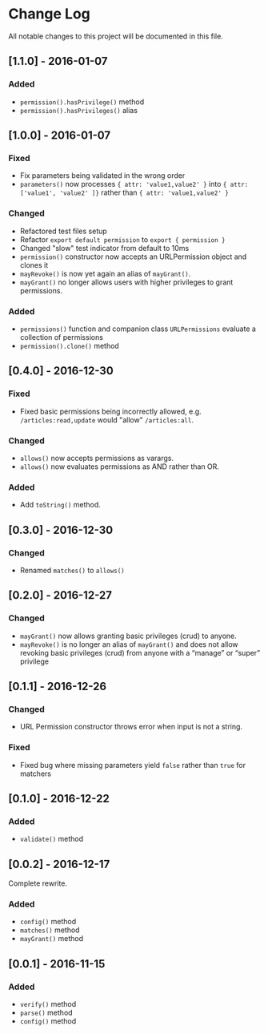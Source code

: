 # Change Log
All notable changes to this project will be documented in this file.

## [1.1.0] - 2016-01-07
### Added
- `permission().hasPrivilege()` method
- `permission().hasPrivileges()` alias

## [1.0.0] - 2016-01-07
### Fixed
- Fix parameters being validated in the wrong order
- `parameters()` now processes `{ attr: 'value1,value2' }` into `{ attr: ['value1', 'value2' ]}` rather than `{ attr: 'value1,value2' }`

### Changed
- Refactored test files setup
- Refactor `export default permission` to `export { permission }`
- Changed "slow" test indicator from default to 10ms
- `permission()` constructor now accepts an URLPermission object and clones it
- `mayRevoke()` is now yet again an alias of `mayGrant()`.
- `mayGrant()` no longer allows users with higher privileges to grant permissions.

### Added
- `permissions()` function and companion class `URLPermissions` evaluate a collection of permissions
- `permission().clone()` method

## [0.4.0] - 2016-12-30
### Fixed
- Fixed basic permissions being incorrectly allowed, e.g. `/articles:read,update` would "allow" `/articles:all`.

### Changed
- `allows()` now accepts permissions as varargs.
- `allows()` now evaluates permissions as AND rather than OR.

### Added
- Add `toString()` method.

## [0.3.0] - 2016-12-30
### Changed
- Renamed `matches()` to `allows()`

## [0.2.0] - 2016-12-27
### Changed
- `mayGrant()` now allows granting basic privileges (crud) to anyone.
- `mayRevoke()` is no longer an alias of `mayGrant()` and does not allow revoking basic privileges (crud) from anyone with a “manage” or “super” privilege

## [0.1.1] - 2016-12-26
### Changed
- URL Permission constructor throws error when input is not a string.

### Fixed
- Fixed bug where missing parameters yield `false` rather than `true` for matchers

## [0.1.0] - 2016-12-22
### Added
- `validate()` method

## [0.0.2] - 2016-12-17
Complete rewrite.

### Added
- `config()` method
- `matches()` method
- `mayGrant()` method

## [0.0.1] - 2016-11-15
### Added
- `verify()` method
- `parse()` method
- `config()` method
